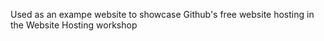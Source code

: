 Used as an exampe website to showcase Github's free website hosting in the Website Hosting workshop
